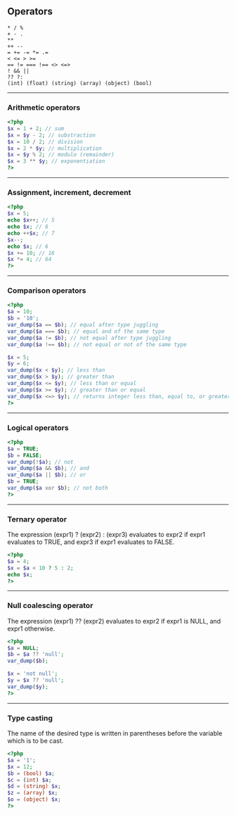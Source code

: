 ## Operators

```
* / %
+ - .
**
++ --
= += -= *= .=
< <= > >=
== != === !== <> <=>
! && ||
?? ?:
(int) (float) (string) (array) (object) (bool)
```

---

### Arithmetic operators

```php
<?php
$x = 1 + 2; // sum
$x = $y - 2; // substraction
$x = 10 / 2; // division
$x = 2 * $y; // multiplication
$x = $y % 2; // modulo (remainder)
$x = 3 ** $y; // exponentiation
?>
```

---

### Assignment, increment, decrement

```php
<?php
$x = 5;
echo $x++; // 5
echo $x; // 6
echo ++$x; // 7
$x--;
echo $x; // 6
$x += 10; // 16
$x *= 4; // 64
?>
```

---

### Comparison operators

```php
<?php
$a = 10;
$b = '10';
var_dump($a == $b); // equal after type juggling
var_dump($a === $b); // equal and of the same type
var_dump($a != $b); // not equal after type juggling
var_dump($a !== $b); // not equal or not of the same type

$x = 5;
$y = 6;
var_dump($x < $y); // less than
var_dump($x > $y); // greater than
var_dump($x <= $y); // less than or equal
var_dump($x >= $y); // greater than or equal
var_dump($x <=> $y); // returns integer less than, equal to, or greater than zero
?>
```

---

### Logical operators

```php
<?php
$a = TRUE;
$b = FALSE;
var_dump(!$a); // not
var_dump($a && $b); // and
var_dump($a || $b); // or
$b = TRUE;
var_dump($a xor $b); // not both
?>
```

---

### Ternary operator

The expression (expr1) ? (expr2) : (expr3) evaluates to expr2 if expr1 evaluates to TRUE, and expr3 if expr1 evaluates to FALSE.

```php
<?php
$a = 4;
$x = $a < 10 ? 5 : 2;
echo $x;
?>
```

---

### Null coalescing operator

The expression (expr1) ?? (expr2) evaluates to expr2 if expr1 is NULL, and expr1 otherwise.

```php
<?php
$a = NULL;
$b = $a ?? 'null';
var_dump($b);

$x = 'not null';
$y = $x ?? 'null';
var_dump($y);
?>
```

---

### Type casting

The name of the desired type is written in parentheses before the variable which is to be cast.

```php
<?php
$a = '1';
$x = 12;
$b = (bool) $a;
$c = (int) $a;
$d = (string) $x;
$z = (array) $x;
$o = (object) $x;
?>
```
